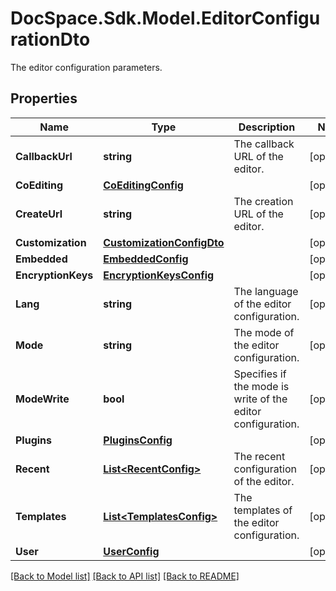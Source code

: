 # DocSpace.Sdk.Model.EditorConfigurationDto
The editor configuration parameters.

## Properties

Name | Type | Description | Notes
------------ | ------------- | ------------- | -------------
**CallbackUrl** | **string** | The callback URL of the editor. | [optional] 
**CoEditing** | [**CoEditingConfig**](CoEditingConfig.md) |  | [optional] 
**CreateUrl** | **string** | The creation URL of the editor. | [optional] 
**Customization** | [**CustomizationConfigDto**](CustomizationConfigDto.md) |  | [optional] 
**Embedded** | [**EmbeddedConfig**](EmbeddedConfig.md) |  | [optional] 
**EncryptionKeys** | [**EncryptionKeysConfig**](EncryptionKeysConfig.md) |  | [optional] 
**Lang** | **string** | The language of the editor configuration. | [optional] 
**Mode** | **string** | The mode of the editor configuration. | [optional] 
**ModeWrite** | **bool** | Specifies if the mode is write of the editor configuration. | [optional] 
**Plugins** | [**PluginsConfig**](PluginsConfig.md) |  | [optional] 
**Recent** | [**List&lt;RecentConfig&gt;**](RecentConfig.md) | The recent configuration of the editor. | [optional] 
**Templates** | [**List&lt;TemplatesConfig&gt;**](TemplatesConfig.md) | The templates of the editor configuration. | [optional] 
**User** | [**UserConfig**](UserConfig.md) |  | [optional] 

[[Back to Model list]](../README.md#documentation-for-models) [[Back to API list]](../README.md#documentation-for-api-endpoints) [[Back to README]](../README.md)

